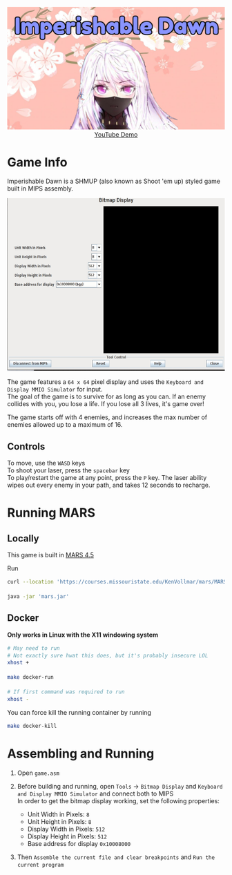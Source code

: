 <p align="center">
  <img src="src/thumbnail.png"/>
  <a href="https://youtu.be/Jw_NSXn3UMI" target="_blank">YouTube Demo</a>
</p>

# Game Info
Imperishable Dawn is a SHMUP (also known as Shoot 'em up) styled game built in MIPS assembly. 

<p align="center">
  <img src="src/demo.gif" height="400"/>
</p>

The game features a `64 x 64` pixel display and uses the `Keyboard and Display MMIO Simulator` for input.\
The goal of the game is to survive for as long as you can.
If an enemy collides with you, you lose a life. If you lose all 3 lives, it's game over!

The game starts off with 4 enemies, and increases the max number of enemies allowed up to a maximum of 16.

## Controls
To move, use the `WASD` keys\
To shoot your laser, press the `spacebar` key\
To play/restart the game at any point, press the `P` key.
The laser ability wipes out every enemy in your path, and takes 12 seconds to recharge.

# Running MARS
## Locally
This game is built in [MARS 4.5](http://courses.missouristate.edu/kenvollmar/mars/ "http://courses.missouristate.edu/kenvollmar/mars/")

Run 
```bash
curl --location 'https://courses.missouristate.edu/KenVollmar/mars/MARS_4_5_Aug2014/Mars4_5.jar' --output mars.jar

java -jar 'mars.jar'
```

## Docker
**Only works in Linux with the X11 windowing system**
```bash
# May need to run 
# Not exactly sure hwat this does, but it's probably insecure LOL
xhost +

make docker-run

# If first command was required to run
xhost -
```
You can force kill the running container by running
```bash
make docker-kill
```
# Assembling and Running

1. Open `game.asm`

2. Before building and running, open `Tools` -> `Bitmap Display` and `Keyboard and Display MMIO Simulator` and connect both to MIPS\
  In order to get the bitmap display working, set the following properties:
     - Unit Width in Pixels: `8`
     - Unit Height in Pixels: `8`
     - Display Width in Pixels: `512`
     - Display Height in Pixels: `512`
     - Base address for display `0x10008000`

3. Then `Assemble the current file and clear breakpoints` and `Run the current program`

